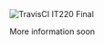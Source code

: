 <img src="https://api.travis-ci.org/csnoozy/IT220-Final.svg?branch=master" alt="TravisCI">
IT220 Final

More information soon
